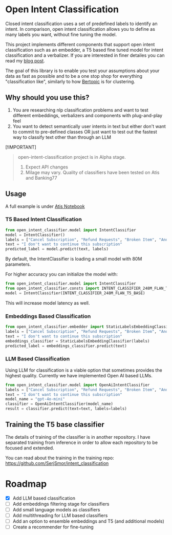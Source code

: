 # Open Intent Classification
Closed intent classification uses a set of predefined labels to identify an intent. 
In comparison, open intent classification allows you to define as many labels you want, without fine tuning the model.

This project implements different components that support open intent classification such as an embedder, a T5 based fine tuned model for intent classification and a verbalizer. 
If you are interested in finer detailes you can read my [blog post](https://medium.com/80-20-hacking-ai/components-that-optimize-n-shot-text-classification-f574184e0b81).

The goal of this library is to enable you test your assumptions about your data as fast as possible and to be a one stop shop for everything "classification like", similarly to how [Bertopic](https://maartengr.github.io/BERTopic/index.html) is for clustering. 

## Why should you use this?
1. You are researching nlp classification problems and want to test different embeddings, verbalizers and components with plug-and-play feel
2. You want to detect semantically user intents in text but either don't want to commit to pre-defined classes OR just want to test out the fastest way to classify text other than through an LLM


[!IMPORTANT]
> open-intent-classification project is in Alpha stage. 
> 1. Expect API changes
> 2. Milage may vary. Quality of classifiers have been tested on Atis and Banking77


## Usage
A full example is under [Atis Notebook](https://github.com/SerjSmor/open-intent-classifier/blob/main/notebooks/atis_example.ipynb)

### T5 Based Intent Classification 
````python
from open_intent_classifier.model import IntentClassifier
model = IntentClassifier()
labels = ["Cancel Subscription", "Refund Requests", "Broken Item", "And More..."]
text = "I don't want to continue this subscription"
predicted_label = model.predict(text, labels)
````

By default, the IntentClassifier is loading a small model with 80M parameters.

For higher accuracy you can initialize the model with: 
```python
from open_intent_classifier.model import IntentClassifier
from open_intent_classifier.consts import INTENT_CLASSIFIER_248M_FLAN_T5_BASE
model = IntentClassifier(INTENT_CLASSIFIER_248M_FLAN_T5_BASE)
```
This will increase model latency as well.


### Embeddings Based Classification
```python
from open_intent_classifier.embedder import StaticLabelsEmbeddingClassifier
labels = ["Cancel Subscription", "Refund Requests", "Broken Item", "And More..."]
text = "I don't want to continue this subscription"
embeddings_classifier = StaticLabelsEmbeddingClassifier(labels)
predicted_label = embeddings_classifier.predict(text)

```

### LLM Based Classification
Using LLM for classification is a viable option that sometimes provides the highest quality.
Currently we have implemented Open AI based LLMs.

```python
from open_intent_classifier.model import OpenAiIntentClassifier
labels = ["Cancel Subscription", "Refund Requests", "Broken Item", "And More..."]
text = "I don't want to continue this subscription"
model_name = "gpt-4o-mini"
classifier = OpenAiIntentClassifier(model_name)
result = classifier.predict(text=text, labels=labels)
```


## Training the T5 base classifier 
The details of training of the classifier is in another repository. I have separated training from inference in order to allow each repository to be focused and extended.

You can read about the training in the training repo: https://github.com/SerjSmor/intent_classification

# Roadmap

- [x] Add LLM based classification
- [ ] Add embeddings filtering stage for classifiers
- [ ] Add small language models as classifiers
- [ ] Add multithreading for LLM based classifiers
- [ ] Add an option to ensemble embeddings and T5 (and additional models)
- [ ] Create a recommender for fine-tuning
